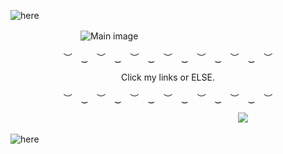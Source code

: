![here](https://i.postimg.cc/B6pMD64L/Untitled501-20240618221119.png)

　　　　　　　　![Main image](https://i.postimg.cc/sxrvhtpv/ezgif-1-db6bc3e100.gif)

<p align="center"> ︶　‿　︶　‿　︶　‿　︶　‿　︶　‿　︶　‿　︶　　 </p>

<p align="center"> Click my links or ELSE. </p>

<p align="center"> ︶　‿　︶　‿　︶　‿　︶　‿　︶　‿　︶　‿　︶　　 </p>

　　　　　　　　　　　　　　　　　　　　　　　　　　![](https://komarev.com/ghpvc/?username=ultjake&color=1f9400)

![here](https://i.postimg.cc/wMBFkpjW/Untitled501-20240618221136.png)
